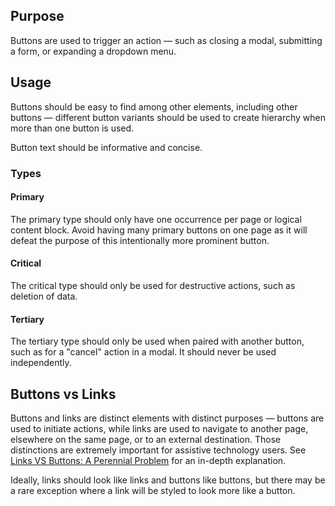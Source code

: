 ## Purpose

Buttons are used to trigger an action — such as closing a modal, submitting a form, or expanding a dropdown menu.

## Usage

Buttons should be easy to find among other elements, including other buttons — different button variants should be used to create hierarchy when more than one button is used.

Button text should be informative and concise.

### Types

#### Primary

The primary type should only have one occurrence per page or logical content block. Avoid having many primary buttons on one page as it will defeat the purpose of this intentionally more prominent button.

#### Critical

The critical type should only be used for destructive actions, such as deletion of data.

#### Tertiary

The tertiary type should only be used when paired with another button, such as for a "cancel" action in a modal. It should never be used independently.

## Buttons vs Links

Buttons and links are distinct elements with distinct purposes — buttons are used to initiate actions, while links are used to navigate to another page, elsewhere on the same page, or to an external destination. Those distinctions are extremely important for assistive technology users. See [Links VS Buttons: A Perennial Problem](https://www.digitala11y.com/links-vs-buttons-a-perennial-problem/) for an in-depth explanation.

Ideally, links should look like links and buttons like buttons, but there may be a rare exception where a link will be styled to look more like a button.
